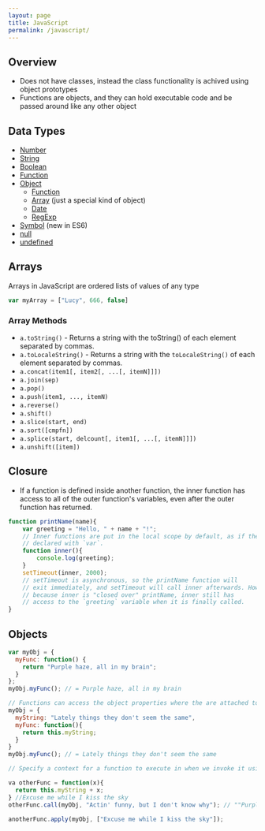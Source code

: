 ```yaml
---
layout: page
title: JavaScript
permalink: /javascript/
---
```


## Overview

* Does not have classes, instead the class functionality is achived using object prototypes
* Functions are objects, and they can hold executable code and be passed around like any other object

## Data Types

* [Number](https://developer.mozilla.org/en-US/docs/Web/JavaScript/Reference/Global_Objects/Number)
* [String](https://developer.mozilla.org/en-US/docs/Web/JavaScript/Reference/Global_Objects/String)
* [Boolean](https://developer.mozilla.org/en-US/docs/Web/JavaScript/Reference/Global_Objects/Boolean)
* [Function](https://developer.mozilla.org/en-US/docs/Web/JavaScript/Reference/Global_Objects/Symbol)
* [Object](https://developer.mozilla.org/en-US/docs/Web/JavaScript/Reference/Global_Objects/Object)
  - [Function](https://developer.mozilla.org/en-US/docs/Web/JavaScript/Reference/Global_Objects/Function)
  - [Array](https://developer.mozilla.org/en-US/docs/Web/JavaScript/Reference/Global_Objects/Array) (just a special kind of object)
  - [Date](https://developer.mozilla.org/en-US/docs/Web/JavaScript/Reference/Global_Objects/Date)
  - [RegExp](https://developer.mozilla.org/en-US/docs/Web/JavaScript/Reference/Global_Objects/RegExp)
* [Symbol](https://developer.mozilla.org/en-US/docs/Web/JavaScript/Reference/Global_Objects/Symbol) (new in ES6)
* [null](https://developer.mozilla.org/en-US/docs/Web/JavaScript/Reference/Global_Objects/null)
* [undefined](https://developer.mozilla.org/en-US/docs/Web/JavaScript/Reference/Global_Objects/undefined)

## Arrays

Arrays in JavaScript are ordered lists of values of any type

```js
var myArray = ["Lucy", 666, false]
```

### Array Methods

* `a.toString()` - Returns a string with the toString() of each element separated by commas.
* `a.toLocaleString()` - Returns a string with the `toLocaleString()` of each element separated by commas.
* `a.concat(item1[, item2[, ...[, itemN]]])`
* `a.join(sep)`
* `a.pop()`
* `a.push(item1, ..., itemN)`
* `a.reverse()`
* `a.shift()`
* `a.slice(start, end)`
* `a.sort([cmpfn])`
* `a.splice(start, delcount[, item1[, ...[, itemN]]])`
* `a.unshift([item])`

## Closure
* If a function is defined inside another function, the inner function has access to all of the outer function's variables, even after the outer function has returned.

```js
function printName(name){
    var greeting = "Hello, " + name + "!";
    // Inner functions are put in the local scope by default, as if they were
    // declared with `var`.
    function inner(){
        console.log(greeting);
    }
    setTimeout(inner, 2000);
    // setTimeout is asynchronous, so the printName function will
    // exit immediately, and setTimeout will call inner afterwards. However,
    // because inner is "closed over" printName, inner still has
    // access to the `greeting` variable when it is finally called.
}
```
## Objects

```js
var myObj = {
  myFunc: function() {
    return "Purple haze, all in my brain";
  }
};
myObj.myFunc(); // = Purple haze, all in my brain

// Functions can access the object properties where the are attached to by using  'this' keyword
myObj = {
  myString: "Lately things they don't seem the same",
  myFunc: function(){
    return this.myString;
  }
}
myObj.myFunc(); // = Lately things they don't seem the same

// Specify a context for a function to execute in when we invoke it using `call` or `apply`.

va otherFunc = function(x){
  return this.myString + x;
} //Excuse me while I kiss the sky
otherFunc.call(myObj, "Actin' funny, but I don't know why"); // ""Purple haze, all in my brain"

anotherFunc.apply(myObj, ["Excuse me while I kiss the sky"]);

```
